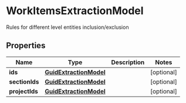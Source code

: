 

# WorkItemsExtractionModel

Rules for different level entities inclusion/exclusion

## Properties

| Name | Type | Description | Notes |
|------------ | ------------- | ------------- | -------------|
|**ids** | [**GuidExtractionModel**](GuidExtractionModel.md) |  |  [optional] |
|**sectionIds** | [**GuidExtractionModel**](GuidExtractionModel.md) |  |  [optional] |
|**projectIds** | [**GuidExtractionModel**](GuidExtractionModel.md) |  |  [optional] |



